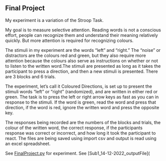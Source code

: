 ## Final Project
My experiment is a variation of the Stroop Task.

My goal is to measure selective attention. Reading words is not a conscious effort, people can recognize them and understand their meaning relatively quickly. But more attention is required for recognizing colours. 

The stimuli in my experiment are the words “left” and “right.” The “noise” or distractors are the colours red and green, but they also require more attention because the colours also serve as instructions on whether or not to listen to the written word.The stimuli are presented as long as it takes the participant to press a direction, and then a new stimuli is presented. There are 3 blocks and 6 trials.

The experiment, let’s call it Coloured Directions, is set up to present the stimuli words “left” or “right” (randomized), and are written in either red or green. The task is to press the left or right arrow keys as fast as you can in response to the stimuli. If the word is green, read the word and press that direction, if the word is red, ignore the written word and press the opposite key. 

The responses being recorded are the numbers of the blocks and trials, the colour of the written word, the correct response, if the participants response was correct or incorrect, and how long it took the participant to react. The files are being saved using import csv and output is read using an excel spreadsheet. 

See [FinalProject.py](https://github.com/EGuidry/FinalProject/blob/main/FinalProject/FinalProject.py) for experiment.
See [Sub1_14-12-2022_outputFile](
